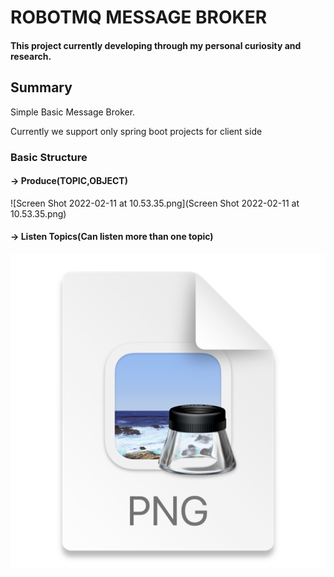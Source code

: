 # ROBOTMQ MESSAGE BROKER


#### This project currently developing through my personal curiosity and research.


## Summary

Simple Basic Message Broker. 

Currently we support only spring boot projects for client side

### Basic Structure 

#### -> Produce(TOPIC,OBJECT) 
![Screen Shot 2022-02-11 at 10.53.35.png](Screen Shot 2022-02-11 at 10.53.35.png)

#### -> Listen Topics(Can listen more than one topic)
![img.png](img.png)







